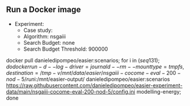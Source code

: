 
## Run a Docker image

 - Experiment: 
   - Case study: 
   - Algorithm: nsgaiii
   - Search Budget: none
   - Search Budget Threshold: 900000

docker pull danieledipompeo/easier:scenarios; for i in $(seq 1 31); do docker run -d --log-driver=journald --rm --mount type=tmpfs,destination=/tmp -v /mnt/data/easier/nsgaiii-cocome-eval-200-nod-5/run$i:/mnt/easier-output/ danieledipompeo/easier:scenarios https://raw.githubusercontent.com/danieledipompeo/easier-experiment-data/main/nsgaiii-cocome-eval-200-nod-5/config.ini modelling-energy; done 

